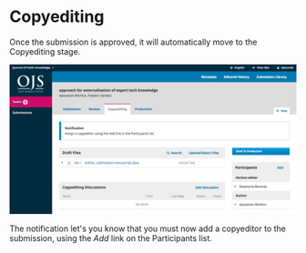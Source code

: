 # Copyediting

Once the submission is approved, it will automatically move to the Copyediting stage.

![](learning-ojs-3-ed-copyediting.png)

The notification let's you know that you must now add a copyeditor to the submission, using the *Add* link on the Participants list.



